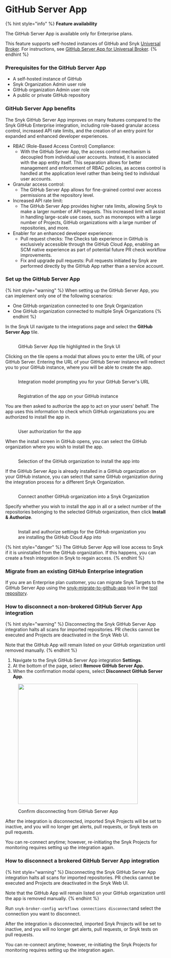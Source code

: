 # GitHub Server App

{% hint style="info" %}
**Feature availability**

The GitHub Server App is available only for Enterprise plans.

This feature supports self-hosted instances of GitHub and Snyk [Universal Broker](../../../implementation-and-setup/enterprise-setup/snyk-broker/universal-broker/). For instructions, see [GitHub Server App for Universal Broker](../scm-integrations-and-snyk-broker.md#github-server-app-for-universal-broker).
{% endhint %}

### Prerequisites for the GitHub Server App

* A self-hosted instance of GitHub
* Snyk Organization Admin user role
* GitHub organization Admin user role
* A public or private GitHub repository

### GitHub Server App benefits <a href="#github-server-app-benefits" id="github-server-app-benefits"></a>

The Snyk GitHub Server App improves on many features compared to the Snyk GitHub Enterprise integration, including role-based granular access control, increased API rate limits, and the creation of an entry point for expanded and enhanced developer experiences.

* RBAC (Role-Based Access Control) Compliance:&#x20;
  * With the GitHub Server App, the access control mechanism is decoupled from individual user accounts. Instead, it is associated with the app entity itself. This separation allows for better management and enforcement of RBAC policies, as access control is handled at the application level rather than being tied to individual user accounts.
* Granular access control:&#x20;
  * The GitHub Server App allows for fine-grained control over access permissions at the repository level.
* Increased API rate limit:&#x20;
  * The GitHub Server App provides higher rate limits, allowing Snyk to make a larger number of API requests. This increased limit will assist in handling large-scale use cases, such as monorepos with a large number of Projects, GitHub organizations with a large number of repositories, and more.
* Enabler for an enhanced developer experience:
  * Pull request checks: The Checks tab experience in GitHub is exclusively accessible through the GitHub Cloud App, enabling an SCM native experience as part of potential future PR check workflow improvements.
  * Fix and upgrade pull requests: Pull requests initiated by Snyk are performed directly by the GitHub App rather than a service account.

### Set up the GitHub Server App

{% hint style="warning" %}
When setting up the GitHub Server App, you can implement only one of the following scenarios:

* One GitHub organization connected to one Snyk Organization
* One GitHub organization connected to multiple Snyk Organizations
{% endhint %}

In the Snyk UI navigate to the integrations page and select the **GitHub Server App** tile.

<figure><img src="../../../.gitbook/assets/image (211).png" alt=""><figcaption><p>GitHub Server App tile highlighted in the Snyk UI</p></figcaption></figure>

Clicking on the tile opens a modal that allows you to enter the URL of your GitHub Server. Entering the URL of your GitHub Server instance will redirect you to your GitHub instance, where you will be able to create the app.

<figure><img src="../../../.gitbook/assets/image (212).png" alt=""><figcaption><p>Integration model prompting you for your GitHub Server's URL</p></figcaption></figure>

<figure><img src="../../../.gitbook/assets/image (214).png" alt=""><figcaption><p>Registration of the app on your GitHub instance</p></figcaption></figure>

You are then asked to authorize the app to act on your users' behalf. The app uses this information to check which GitHub organizations you are authorized to install the app in.

<figure><img src="../../../.gitbook/assets/image (215).png" alt=""><figcaption><p>User authorization for the app</p></figcaption></figure>

When the install screen in GitHub opens, you can select the GitHub organization where you wish to install the app.

<figure><img src="../../../.gitbook/assets/image (216).png" alt=""><figcaption><p>Selection of the GitHub organization to install the app into</p></figcaption></figure>

If the GitHub Server App is already installed in a GitHub organization on your GitHub instance, you can select that same GitHub organization during the integration process for a different Snyk Organization.

<figure><img src="../../../.gitbook/assets/image (217).png" alt=""><figcaption><p>Connect another GitHub organization into a Snyk Organization</p></figcaption></figure>

Specify whether you wish to install the app in all or a select number of the repositories belonging to the selected GitHub organization, then click **Install & Authorize**.

<figure><img src="../../../.gitbook/assets/image (240).png" alt=""><figcaption><p>Install and authorize settings for the GitHub organization you are installing the GitHub Cloud App into</p></figcaption></figure>

{% hint style="danger" %}
The GitHub Server App will lose access to Snyk if it is uninstalled from the GitHub organization. If this happens, you can create a fresh integration in Snyk to regain access.
{% endhint %}

### Migrate from an existing GitHub Enterprise integration

If you are an Enterprise plan customer, you can migrate Snyk Targets to the GitHub Server App using the [snyk-migrate-to-github-app](https://github.com/snyk-labs/snyk-migrate-to-github-app) tool in the [tool repository](https://github.com/snyk-labs/snyk-migrate-to-github-app).

### How to disconnect a non-brokered GitHub Server App integration

{% hint style="warning" %}
Disconnecting the Snyk GitHub Server App integration halts all scans for imported repositories. PR checks cannot be executed and Projects are deactivated in the Snyk Web UI.

Note that the GitHub App will remain listed on your GitHub organization until removed manually.
{% endhint %}

1. Navigate to the Snyk GitHub Server App integration **Settings**.
2. At the bottom of the page, select **Remove GitHub Server App.**
3. When the confirmation modal opens, select **Disconnect GitHub Server App**.

<figure><img src="../../../.gitbook/assets/image (262).png" alt="" width="375"><figcaption><p>Confirm disconnecting from GitHub Server App</p></figcaption></figure>

After the integration is disconnected, imported Snyk Projects will be set to inactive, and you will no longer get alerts, pull requests, or Snyk tests on pull requests.

You can re-connect anytime; however, re-initiating the Snyk Projects for monitoring requires setting up the integration again.

### How to disconnect a brokered GitHub Server App integration

{% hint style="warning" %}
Disconnecting the Snyk GitHub Server App integration halts all scans for imported repositories. PR checks cannot be executed and Projects are deactivated in the Snyk Web UI.

Note that the GitHub App will remain listed on your GitHub organization until the app is removed manually.
{% endhint %}

Run `snyk-broker-config workflows connections disconnect`and select the connection you want to disconnect.

After the integration is disconnected, imported Snyk Projects will be set to inactive, and you will no longer get alerts, pull requests, or Snyk tests on pull requests.

You can re-connect anytime; however, re-initiating the Snyk Projects for monitoring requires setting up the integration again.
